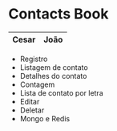 # Contacts Book

|Cesar|João|
|-----|----|

* Registro
* Listagem de contato
* Detalhes do contato
* Contagem
* Lista de contato por letra
* Editar
* Deletar
* Mongo e Redis